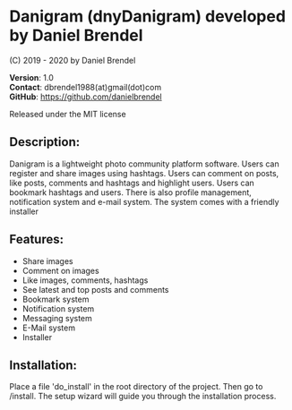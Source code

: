 # Danigram (dnyDanigram) developed by Daniel Brendel

(C) 2019 - 2020 by Daniel Brendel

**Version**: 1.0\
**Contact**: dbrendel1988(at)gmail(dot)com\
**GitHub**: https://github.com/danielbrendel

Released under the MIT license

## Description:
Danigram is a lightweight photo community platform software. Users can register and share images
using hashtags. Users can comment on posts, like posts, comments and hashtags and 
highlight users. Users can bookmark hashtags and users. There is also profile management,
notification system and e-mail system. The system comes with a friendly installer

## Features:
+ Share images
+ Comment on images
+ Like images, comments, hashtags
+ See latest and top posts and comments
+ Bookmark system
+ Notification system
+ Messaging system
+ E-Mail system
+ Installer

## Installation:
Place a file 'do_install' in the root directory of the project.
Then go to /install. The setup wizard will guide you through the
installation process.
